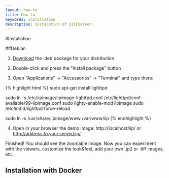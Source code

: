 ```yaml
---
layout: how-to
title: How-to
keywords: installation
description: instalation of IIIFServer.
---
```


#Installation

##Debian
1) [Download](/download) the .deb package for your distribution 

2) Double-click and press the "Install package" button

3) Open "Applications" -> "Accessories" -> "Terminal" and type there:


{% highlight html %}
sudo apt-get install lighttpd

sudo ln -s /etc/iipimage/iipimage-lighttpd.conf /etc/lighttpd/conf-available/99-iipimage.conf
sudo lighty-enable-mod iipimage
sudo /etc/init.d/lighttpd force-reload

sudo ln -s /usr/share/iipimage/www /var/www/iip
{% endhighlight %}

4) Open in your browser the demo image: http://localhost/iip/ or http://address.to.your.server/iip/

Finished! You should see the zoomable image.
Now you can experiment with the viewers, customize the look&feel, add your own .jp2 or .tiff images, etc.

## Installation with Docker